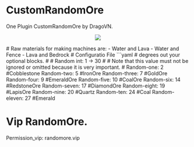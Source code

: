# CustomRandomOre
One Plugin CustomRandomOre by DragoVN.
<p align="center">
  <img src="https://www.tynker.com/minecraft/api/block?id=578a8c1065e4f2ce648b4567&w=400&h=400&width=400&height=400&mode=contain&format=jpg&quality=75&cache=1m&v=1468697616"/>
</p>
# Raw materials for making machines are: 
- Water and Lava
- Water and Fence
- Lava and Bedrock
# Configuratio File
```yaml
# degrees out your optional blocks. #
# Random int: 1 -> 30 #
# Note that this value must not be ignored or omitted because it is very important. #
Random-one: 2 #Cobblestone
Random-two: 5 #IronOre
Random-three: 7 #GoldOre
Random-four: 9 #EmeraldOre
Random-five: 10 #CoalOre
Random-six: 14 #RedstoneOre
Random-seven: 17 #DiamondOre
Random-eight: 19 #LapisOre
Random-nine: 20 #Quartz
Random-ten: 24 #Coal
Random-eleven: 27 #Emerald

# Vip RandomOre. #
Permission_vip: randomore.vip
```
